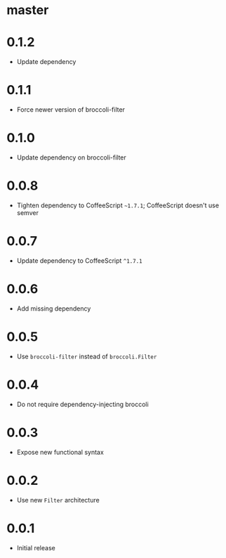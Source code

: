 # master

# 0.1.2

* Update dependency

# 0.1.1

* Force newer version of broccoli-filter

# 0.1.0

* Update dependency on broccoli-filter

# 0.0.8

* Tighten dependency to CoffeeScript `~1.7.1`; CoffeeScript doesn't use semver

# 0.0.7

* Update dependency to CoffeeScript `^1.7.1`

# 0.0.6

* Add missing dependency

# 0.0.5

* Use `broccoli-filter` instead of `broccoli.Filter`

# 0.0.4

* Do not require dependency-injecting broccoli

# 0.0.3

* Expose new functional syntax

# 0.0.2

* Use new `Filter` architecture

# 0.0.1

* Initial release
